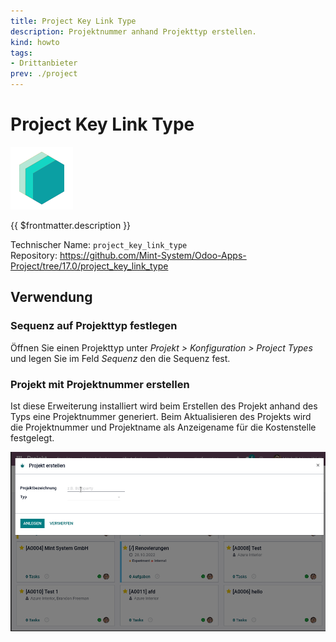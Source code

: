 ```yaml
---
title: Project Key Link Type
description: Projektnummer anhand Projekttyp erstellen.
kind: howto
tags:
- Drittanbieter
prev: ./project
---
```

# Project Key Link Type
![icon_oms_box](attachments/icons_odoo_mint_system.png)

{{ $frontmatter.description }}

Technischer Name: `project_key_link_type`\
Repository: <https://github.com/Mint-System/Odoo-Apps-Project/tree/17.0/project_key_link_type>

## Verwendung

### Sequenz auf Projekttyp festlegen

Öffnen Sie einen Projekttyp unter *Projekt > Konfiguration > Project Types* und legen Sie im Feld *Sequenz* den die Sequenz fest.

### Projekt mit Projektnummer erstellen

Ist diese Erweiterung installiert wird beim Erstellen des Projekt anhand des Typs eine Projektnummer generiert. Beim Aktualisieren des Projekts wird die Projektnummer und Projektname als Anzeigename für die Kostenstelle festgelegt.

![Project Key Link Type](attachments/Project%20Key%20Link%20Type.gif)